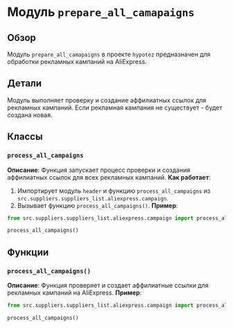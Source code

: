 # Модуль `prepare_all_camapaigns` 

## Обзор

Модуль `prepare_all_camapaigns` в проекте `hypotez` предназначен для обработки рекламных кампаний на AliExpress. 

## Детали

Модуль выполняет проверку и создание аффилиатных ссылок для рекламных кампаний. 
Если рекламная кампания не существует - будет создана новая.
## Классы
### `process_all_campaigns`
**Описание**: Функция запускает процесс проверки и создания аффилиатных ссылок для всех рекламных кампаний.
**Как работает**:
1. Импортирует модуль `header` и функцию `process_all_campaigns` из `src.suppliers.suppliers_list.aliexpress.campaign`.
2. Вызывает функцию `process_all_campaigns()`.
**Пример**:
```python
from src.suppliers.suppliers_list.aliexpress.campaign import process_all_campaigns

process_all_campaigns()
```


## Функции

### `process_all_campaigns()`

**Описание**: Функция проверяет и создает аффилиатные ссылки для рекламных кампаний на AliExpress.
**Пример**:
```python
from src.suppliers.suppliers_list.aliexpress.campaign import process_all_campaigns

process_all_campaigns()
```